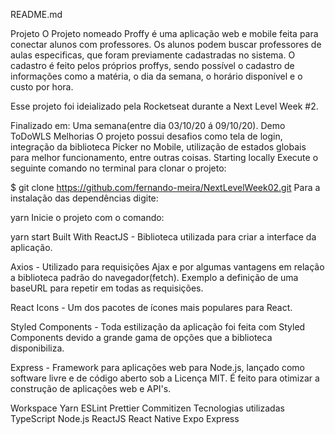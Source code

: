 README.md

Projeto
O Projeto nomeado Proffy é uma aplicação web e mobile feita para conectar alunos com professores. Os alunos podem buscar professores de aulas especificas, que foram previamente cadastradas no sistema. O cadastro é feito pelos próprios proffys, sendo possível o cadastro de informações como a matéria, o dia da semana, o horário disponível e o custo por hora.

Esse projeto foi ideializado pela Rocketseat durante a Next Level Week #2.

Finalizado em: Uma semana(entre dia 03/10/20 á 09/10/20).
Demo
ToDoWLS
Melhorias
O projeto possui desafios como tela de login, integração da biblioteca Picker no Mobile, utilização de estados globais para melhor funcionamento, entre outras coisas.
Starting locally
Execute o seguinte comando no terminal para clonar o projeto:

 $ git clone https://github.com/fernando-meira/NextLevelWeek02.git
Para a instalação das dependências digite:

yarn
Inicie o projeto com o comando:

yarn start
Built With
ReactJS - Biblioteca utilizada para criar a interface da aplicação.

Axios - Utilizado para requisições Ajax e por algumas vantagens em relação a biblioteca padrão do navegador(fetch). Exemplo a definição de uma baseURL para repetir em todas as requisições.

React Icons - Um dos pacotes de ícones mais populares para React.

Styled Components - Toda estilização da aplicação foi feita com Styled Components devido a grande gama de opções que a biblioteca disponibiliza.

Express - Framework para aplicações web para Node.js, lançado como software livre e de código aberto sob a Licença MIT. É feito para otimizar a construção de aplicações web e API's.

Workspace
Yarn
ESLint
Prettier
Commitizen
Tecnologias utilizadas
TypeScript
Node.js
ReactJS
React Native
Expo
Express
